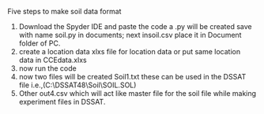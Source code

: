 Five steps to make soil data format
1. Download the Spyder IDE and paste the code a .py will be created save with name soil.py in documents; next insoil.csv place it in Document folder of PC.
2. create a location data xlxs file for location data or put same location data in CCEdata.xlxs
3. now run the code
4. now two files will be created Soil1.txt these can be used in the DSSAT file i.e.,(C:\DSSAT48\Soil\SOIL.SOL) 
5. Other out4.csv which will act like master file for the soil file while making experiment files in DSSAT.
